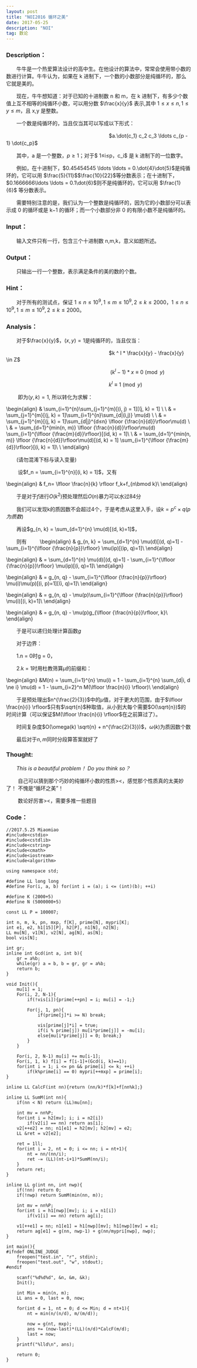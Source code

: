 ```yaml
---
layout: post
title: "NOI2016 循环之美"
date: 2017-05-25
description: "NOI"
tag: 数论
---
```


### **Description**：

　　牛牛是一个热爱算法设计的高中生。在他设计的算法中，常常会使用带小数的数进行计算。牛牛认为，如果在 k 进制下，一个数的小数部分是纯循环的，那么它就是美的。

　　现在，牛牛想知道：对于已知的十进制数 n 和 m，在 k 进制下，有多少个数值上互不相等的纯循环小数，可以用分数 $\frac{x}{y}$ 表示,其中 $1≤x≤n,1≤y≤m$，且 x,y 是整数。
　　

　　一个数是纯循环的，当且仅当其可以写成以下形式： 


　　　　　　　　　　　　　　　　　　　　$a.\dot{c_1} c_2 c_3 \ldots c_{p - 1} \dot{c_p}$
　　　　　　　　　　
　　　　　　　　　　

　　其中，a 是一个整数，$p≥1$；对于$ 1≤i≤p$，$c_i$ 是 k 进制下的一位数字。

　　例如，在十进制下，$0.45454545 \ldots \ldots = 0.\dot{4}\dot{5}$是纯循环的，它可以用 $\frac{5}{11}$$\frac{10}{22}$等分数表示；在十进制下，$0.1666666\ldots \ldots = 0.1\dot{6}$则不是纯循环的，它可以用 $\frac{1}{6}$ 等分数表示。

　　需要特别注意的是，我们认为一个整数是纯循环的，因为它的小数部分可以表示成 0 的循环或是 k−1 的循环；而一个小数部分非 0 的有限小数不是纯循环的。

### **Input**：
　　输入文件只有一行，包含三个十进制数 n,m,k，意义如题所述。

### **Output**：
　　只输出一行一个整数，表示满足条件的美的数的个数。

### **Hint**：
　　对于所有的测试点，保证 $1≤n≤10^9,1≤m≤10^9,2≤k≤2000，1≤n≤10^9,1≤m≤10^9,2≤k≤2000$。
　　
### **Analysis**：
　　对于$\frac{x}{y}$，$(x, y) = 1$是纯循环的，当且仅当：

　　　　　　　　　　　　　　　　　　　　$k ^ l * \frac{x}{y}  - \frac{x}{y} \in Z$

　　　　　　　　　　　　　　　　　　　　
$(k ^ l - 1) * x \equiv 0 \pmod y$
　　　　　　　　　　　　　　　　　　　　

　　　　　　　　　　　　　　　　　　　　$k ^ l \equiv 1 \pmod y$

　　
即为$(y, k) = 1$, 所以转化为求解：

\begin{align}
& \sum_{i=1}^{n}\sum_{j=1}^{m}[(i, j) = 1][(j, k) = 1] \\ \\
& = \sum_{j=1}^{m}[(j, k) = 1]\sum_{i=1}^{n}\sum_{d|(i,j)} \mu(d) \\ \\
& = \sum_{j=1}^{m}[(j, k) = 1]\sum_{d|j}^{d≤n} \lfloor {\frac{n}{d}}\rfloor\mu(d) \\ \\
& = \sum_{d=1}^{min(n, m)} \lfloor {\frac{n}{d}}\rfloor\mu(d) \sum_{i=1}^{\lfloor {\frac{m}{d}}\rfloor}[(id, k) = 1]\\ \\
& = \sum_{d=1}^{min(n, m)} \lfloor {\frac{n}{d}}\rfloor\mu(d)[(d, k) = 1] \sum_{i=1}^{\lfloor {\frac{m}{d}}\rfloor}[(i, k) = 1]\\ \\
\end{align}
　　

　　(请勿混淆下标与读入变量)

　　
设$f_n = \sum_{i=1}^{n}[(i, k) = 1]$，又有

\begin{align}
& f_n= \lfloor \frac{n}{k} \rfloor f_k+f_{n\bmod k}\\
\end{align}


　　于是对于$f$进行$O(k^2)$预处理然后$O(n)$暴力可以水过84分
　　

　　我们可以发现k的质因数不会超过4个，于是考虑从这里入手，设$k = p^c×q(p为质数)$


　　再设$g_{n, k} = \sum_{d=1}^{n} \mu(d)[(d, k)=1]$，


　　则有
　　
\begin{align}
& g_{n, k} =  \sum_{d=1}^{n} \mu(d)[(d, q)=1] -  \sum_{i=1}^{\lfloor {\frac{n}{p}}\rfloor} \mu(ip)[(ip, q)=1]\\
\end{align}

\begin{align}
& =  \sum_{d=1}^{n} \mu(d)[(d, q)=1] -  \sum_{i=1}^{\lfloor {\frac{n}{p}}\rfloor} \mu(ip)[(i, q)=1]\\
\end{align}


\begin{align}
& =  g_{n, q} -  \sum_{i=1}^{\lfloor {\frac{n}{p}}\rfloor} \mu(i)\mu(p)[(i, p)=1][(i, q)=1]\\
\end{align}


\begin{align}
& =  g_{n, q} -  \mu(p)\sum_{i=1}^{\lfloor {\frac{n}{p}}\rfloor} \mu(i)[(i, k)=1]\\
\end{align}


\begin{align}
& =  g_{n, q} -  \mu(p)g_{\lfloor {\frac{n}{p}}\rfloor, k}\\
\end{align}

　　于是可以递归处理计算函数$g$

　　对于边界：

　　1.n = 0时g = 0， 

　　2.k = 1时用杜教筛算$\mu$的前缀和：

\begin{align}
&M(n) = \sum_{i=1}^{n} \mu(i) = 1 - \sum_{i=1}^{n} \sum_{d|i, d \ne i} \mu(d) = 1 - \sum_{i=2}^n M(\lfloor \frac{n}{i} \rfloor)\\
\end{align}　

　　于是预处理出$n^{\frac{2}{3}}$中的$\mu$值，对于更大的范围，由于$\lfloor \frac{n}{i} \rfloor$只有$\sqrt{n}$种取值，从小到大每个需要$O(\sqrt{n})$的时间计算（可以保证$M(\lfloor \frac{n}{i} \rfloor$在之前算过了）。

　　时间复杂度$O(\omega(k) \sqrt{n} + n^{\frac{2}{3}})$，$\omega(k)$为质因数个数
	
　　最后对于$n, m$同时分段算答案就好了

### **Thought**:

　　*This is a beautiful problem！ Do you think so？*

　　
自己可以猜到那个巧妙的纯循环小数的性质><，感觉那个性质真的太美妙了！ 不愧是“循环之美”！

　　
数论好厉害><，需要多推一些题目
　　
### **Code**：

	    
	//2017.5.25 Miaomiao
	#include<cstdio>
	#include<cstdlib>
	#include<cstring>
	#include<cmath>
	#include<iostream>
	#include<algorithm>
	
	using namespace std;
	
	#define LL long long
	#define For(i, a, b) for(int i = (a); i <= (int)(b); ++i)
	
	#define K (2000+5)
	#define N (5000000+5)
	
	const LL P = 100007;
	
	int n, m, k, pn, mxp, f[K], prime[N], mypri[K];
	int e1, e2, h1[15][P], h2[P], n1[N], n2[N];
	LL mu[N], v1[N], v2[N], ag[N], as[N];
	bool vis[N];
	
	int gr;
	inline int Gcd(int a, int b){
		gr = a%b;
		while(gr) a = b, b = gr, gr = a%b;
		return b;
	}
	
	void Init(){
		mu[1] = 1;
		For(i, 2, N-1){
			if(!vis[i]){prime[++pn] = i; mu[i] = -1;}
			
			For(j, 1, pn){
				if(prime[j]*i >= N) break;
				
				vis[prime[j]*i] = true;
				if(i % prime[j]) mu[i*prime[j]] = -mu[i];
				else{mu[i*prime[j]] = 0; break;}
			}
		}
	
		For(i, 2, N-1) mu[i] += mu[i-1];
		For(i, 1, k) f[i] = f[i-1]+(Gcd(i, k)==1);
		for(int i = 1; i <= pn && prime[i] <= k; ++i)
			if(k%prime[i] == 0) mypri[++mxp] = prime[i];
	}
	
	inline LL CalcF(int nn){return (nn/k)*f[k]+f[nn%k];}
	
	inline LL SumM(int nn){
		if(nn < N) return (LL)mu[nn];
	
		int mv = nn%P;
		for(int i = h2[mv]; i; i = n2[i])
			if(v2[i] == nn) return as[i];
		v2[++e2] = nn; n1[e1] = h2[mv]; h2[mv] = e2;
		LL &ret = v2[e2];
	
		ret = 1ll;
		for(int i = 2, nt = 0; i <= nn; i = nt+1){
			nt = nn/(nn/i);
			ret -= (LL)(nt-i+1)*SumM(nn/i);
		}
		return ret;
	}
	
	inline LL g(int nn, int nwp){
		if(!nn) return 0;
		if(!nwp) return SumM(min(nn, m));
		
		int mv = nn%P;
		for(int i = h1[nwp][mv]; i; i = n1[i])
			if(v1[i] == nn) return ag[i];
		
		v1[++e1] = nn; n1[e1] = h1[nwp][mv]; h1[nwp][mv] = e1;
		return ag[e1] = g(nn, nwp-1) + g(nn/mypri[nwp], nwp);
	}
	
	int main(){
	#ifndef ONLINE_JUDGE
		freopen("test.in", "r", stdin);
		freopen("test.out", "w", stdout);
	#endif
	
		scanf("%d%d%d", &n, &m, &k);
		Init();
		
		int Min = min(n, m);
		LL ans = 0, last = 0, now;
	
		for(int d = 1, nt = 0; d <= Min; d = nt+1){
			nt = min(n/(n/d), m/(m/d));
			
			now = g(nt, mxp);
			ans += (now-last)*(LL)(n/d)*CalcF(m/d);
			last = now;
		}
		printf("%lld\n", ans);
	
		return 0;
	}
